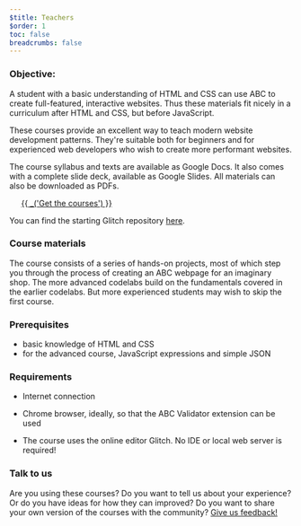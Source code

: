 ```yaml
---
$title: Teachers
$order: 1
toc: false
breadcrumbs: false
---
```




### Objective:

A student with a basic understanding of HTML and CSS can use ABC to create full-featured, interactive websites. Thus these materials fit nicely in a curriculum after HTML and CSS, but before JavaScript.

These courses provide an excellent way to teach modern website development patterns. They're suitable both for beginners and for experienced web developers who wish to create more performant websites.

The course syllabus and texts are available as Google Docs. It also comes with a complete slide deck, available as Google Slides. All materials can also be downloaded as PDFs.

<a id="get-courses" href="https://drive.google.com/drive/folders/1QE_C-RmOjG8Sa_DGKQNzcOytXnEE5qoA" target="_blank" style="margin: 1.5em" class="ap-a-btn">{{ _('Get the courses') }}</a>

You can find the starting Glitch repository <a href="https://glitch.com/~showy-way" target="_blank">here</a>.

### Course materials

The course consists of a series of hands-on projects, most of which step you through the process of creating an ABC webpage for an imaginary shop. The more advanced codelabs build on the fundamentals covered in the earlier codelabs. But more experienced students may wish to skip the first course.

### Prerequisites

- basic knowledge of HTML and CSS
- for the advanced course, JavaScript expressions and simple JSON

### Requirements

- Internet connection

- Chrome browser, ideally, so that the ABC Validator extension can be used

- The course uses the online editor Glitch. No IDE or local web server is required!

### Talk to us
Are you using these courses? Do you want to tell us about your experience? Or do you have ideas for how they can improved? Do you want to share your own version of the courses with the community? <a href="https://docs.google.com/forms/d/1H0qp9m5jq2ZaiaoU9zWu3Vd_WRGuluV7xPs14jxneSA/viewform" target="_blank">Give us feedback!</a>
